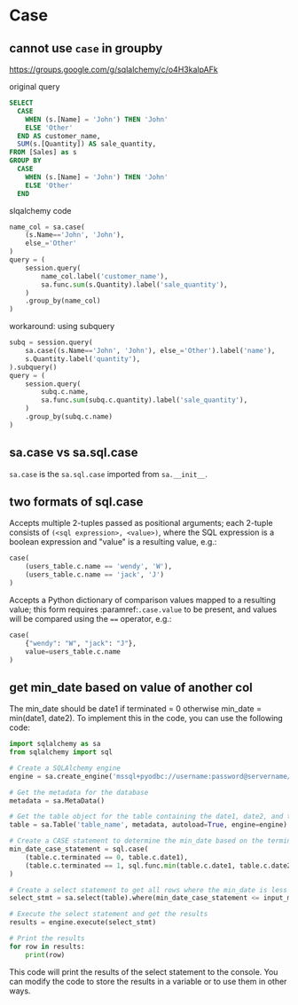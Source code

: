 # Case

## cannot use `case` in groupby
https://groups.google.com/g/sqlalchemy/c/o4H3kalpAFk

original query
```sql
SELECT   
  CASE 
    WHEN (s.[Name] = 'John') THEN 'John' 
    ELSE 'Other' 
  END AS customer_name,
  SUM(s.[Quantity]) AS sale_quantity,
FROM [Sales] as s
GROUP BY 
  CASE 
    WHEN (s.[Name] = 'John') THEN 'John' 
    ELSE 'Other' 
  END  
```

slqalchemy code
```py
name_col = sa.case(
    (s.Name=='John', 'John'),
    else_='Other'
)
query = (
    session.query(    
        name_col.label('customer_name'),
        sa.func.sum(s.Quantity).label('sale_quantity'),
    )
    .group_by(name_col)
)
```

workaround: using subquery
```py
subq = session.query(    
    sa.case((s.Name=='John', 'John'), else_='Other').label('name'),
    s.Quantity.label('quantity'),
).subquery()
query = (
    session.query(    
        subq.c.name,
        sa.func.sum(subq.c.quantity).label('sale_quantity'),
    )
    .group_by(subq.c.name)
)
```

## sa.case vs sa.sql.case
`sa.case` is the `sa.sql.case` imported from `sa.__init__`.

## two formats of sql.case 
Accepts multiple 2-tuples passed as positional
arguments; each 2-tuple consists of `(<sql expression>, <value>)`,
where the SQL expression is a boolean expression and "value" is a
resulting value, e.g.:
```py
case(
    (users_table.c.name == 'wendy', 'W'),
    (users_table.c.name == 'jack', 'J')
)
```
Accepts a Python dictionary of comparison
values mapped to a resulting value; this form requires
:paramref:`.case.value` to be present, and values will be compared
using the `==` operator, e.g.:
```py
case(
    {"wendy": "W", "jack": "J"},
    value=users_table.c.name
)
```

## get min_date based on value of another col
The min_date should be date1 if terminated = 0 otherwise min_date = min(date1, date2). To implement this in the code, you can use the following code:

```py
import sqlalchemy as sa
from sqlalchemy import sql

# Create a SQLAlchemy engine
engine = sa.create_engine('mssql+pyodbc://username:password@servername/database')

# Get the metadata for the database
metadata = sa.MetaData()

# Get the table object for the table containing the date1, date2, and terminated columns
table = sa.Table('table_name', metadata, autoload=True, engine=engine)

# Create a CASE statement to determine the min_date based on the terminated value
min_date_case_statement = sql.case(
    (table.c.terminated == 0, table.c.date1),
    (table.c.terminated == 1, sql.func.min(table.c.date1, table.c.date2))
)

# Create a select statement to get all rows where the min_date is less than or equal to input_max
select_stmt = sa.select(table).where(min_date_case_statement <= input_max)

# Execute the select statement and get the results
results = engine.execute(select_stmt)

# Print the results
for row in results:
    print(row)
```

This code will print the results of the select statement to the console. You can modify the code to store the results in a variable or to use them in other ways.
```
